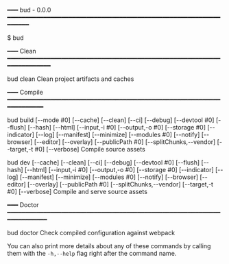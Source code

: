 ━━━ bud - 0.0.0 ━━━━━━━━━━━━━━━━━━━━━━━━━━━━━━━━━━━━━━━━━━━━━━━━━━━━━━━━━━━━━━━━━

  $ bud <command>

━━━ Clean ━━━━━━━━━━━━━━━━━━━━━━━━━━━━━━━━━━━━━━━━━━━━━━━━━━━━━━━━━━━━━━━━━━━━━━━

  bud clean
    Clean project artifacts and caches

━━━ Compile ━━━━━━━━━━━━━━━━━━━━━━━━━━━━━━━━━━━━━━━━━━━━━━━━━━━━━━━━━━━━━━━━━━━━━

  bud build [--mode #0] [--cache] [--clean] [--ci] [--debug] [--devtool #0] [--flush] [--hash] [--html] [--input,-i #0] [--output,-o #0] [--storage #0] [--indicator] [--log] [--manifest] [--minimize] [--modules #0] [--notify] [--browser] [--editor] [--overlay] [--publicPath #0] [--splitChunks,--vendor] [--target,-t #0] [--verbose]
    Compile source assets

  bud dev [--cache] [--clean] [--ci] [--debug] [--devtool #0] [--flush] [--hash] [--html] [--input,-i #0] [--output,-o #0] [--storage #0] [--indicator] [--log] [--manifest] [--minimize] [--modules #0] [--notify] [--browser] [--editor] [--overlay] [--publicPath #0] [--splitChunks,--vendor] [--target,-t #0] [--verbose]
    Compile and serve source assets

━━━ Doctor ━━━━━━━━━━━━━━━━━━━━━━━━━━━━━━━━━━━━━━━━━━━━━━━━━━━━━━━━━━━━━━━━━━━━━━

  bud doctor
    Check compiled configuration against webpack

You can also print more details about any of these commands by calling them with 
the `-h,--help` flag right after the command name.